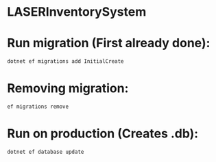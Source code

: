 # LASERInventorySystem

# Run migration (First already done):
```
dotnet ef migrations add InitialCreate
```
# Removing migration:
```
ef migrations remove
```
# Run on production (Creates .db):
```
dotnet ef database update
```